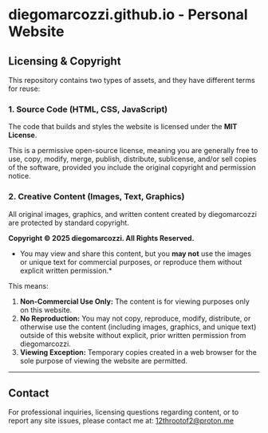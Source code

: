 # diegomarcozzi.github.io - Personal Website



## Licensing & Copyright

This repository contains two types of assets, and they have different terms for reuse:

### 1. Source Code (HTML, CSS, JavaScript)

The code that builds and styles the website is licensed under the **MIT License**.

This is a permissive open-source license, meaning you are generally free to use, copy, modify, merge, publish, distribute, sublicense, and/or sell copies of the software, provided you include the original copyright and permission notice.

### 2. Creative Content (Images, Text, Graphics)

All original images, graphics, and written content created by diegomarcozzi are protected by standard copyright.

**Copyright © 2025 diegomarcozzi. All Rights Reserved.**

* You may view and share this content, but you **may not** use the images or unique text for commercial purposes, or reproduce them without explicit written permission.*

This means:

1.  **Non-Commercial Use Only:** The content is for viewing purposes only on this website.
2.  **No Reproduction:** You may not copy, reproduce, modify, distribute, or otherwise use the content (including images, graphics, and unique text) outside of this website without explicit, prior written permission from diegomarcozzi.
3.  **Viewing Exception:** Temporary copies created in a web browser for the sole purpose of viewing the website are permitted.


---

## Contact

For professional inquiries, licensing questions regarding content, or to report any site issues, please contact me at: 12throotof2@proton.me

